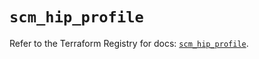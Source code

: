 # `scm_hip_profile`

Refer to the Terraform Registry for docs: [`scm_hip_profile`](https://registry.terraform.io/providers/paloaltonetworks/scm/1.0.2/docs/resources/hip_profile).
